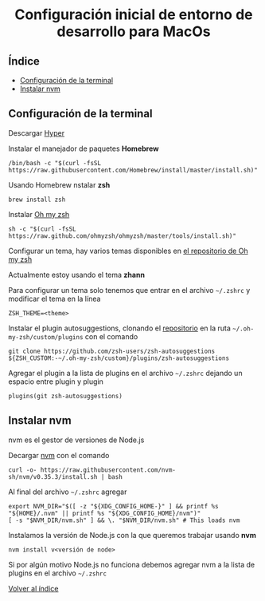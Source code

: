 <h1 align="center">Configuración inicial de entorno de desarrollo para MacOs</h1>

## Índice

- [Configuración de la terminal](#configuración-de-la-terminal)
- [Instalar nvm](#instalar-nvm)

## Configuración de la terminal

Descargar [Hyper](https://hyper.is/)

Instalar el manejador de paquetes **Homebrew**

```shell
/bin/bash -c "$(curl -fsSL https://raw.githubusercontent.com/Homebrew/install/master/install.sh)"
```

Usando Homebrew nstalar **zsh**

```shell
brew install zsh
```

Instalar [Oh my zsh](https://ohmyz.sh/)

```shell
sh -c "$(curl -fsSL https://raw.github.com/ohmyzsh/ohmyzsh/master/tools/install.sh)"
```

Configurar un tema, hay varios temas disponibles en [el repositorio de Oh my zsh](https://github.com/ohmyzsh/ohmyzsh/wiki/Themes)

Actualmente estoy usando el tema **zhann**

Para configurar un tema solo tenemos que entrar en el archivo `~/.zshrc` y modificar el tema en la línea

```shell
ZSH_THEME=<theme>
```

Instalar el plugin autosuggestions, clonando el [repositorio](https://github.com/zsh-users/zsh-autosuggestions/blob/master/INSTALL.md) en la ruta `~/.oh-my-zsh/custom/plugins` con el comando

```shell
git clone https://github.com/zsh-users/zsh-autosuggestions ${ZSH_CUSTOM:-~/.oh-my-zsh/custom}/plugins/zsh-autosuggestions
```

Agregar el plugin a la lista de plugins en el archivo `~/.zshrc` dejando un espacio entre plugin y plugin

```shell
plugins(git zsh-autosuggestions)
```

## Instalar nvm

nvm es el gestor de versiones de Node.js

Decargar [nvm](https://github.com/nvm-sh/nvm) con el comando

```shell
curl -o- https://raw.githubusercontent.com/nvm-sh/nvm/v0.35.3/install.sh | bash
```

Al final del archivo `~/.zshrc` agregar

```shell
export NVM_DIR="$([ -z "${XDG_CONFIG_HOME-}" ] && printf %s "${HOME}/.nvm" || printf %s "${XDG_CONFIG_HOME}/nvm")"
[ -s "$NVM_DIR/nvm.sh" ] && \. "$NVM_DIR/nvm.sh" # This loads nvm
```

Instalamos la versión de Node.js con la que queremos trabajar usando **nvm**

```shell
nvm install v<versión de node>
```

Si por algún motivo Node.js no funciona debemos agregar nvm a la lista de plugins en el archivo `~/.zshrc`

[Volver al índice](../README.md)
